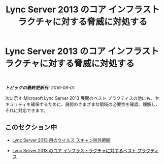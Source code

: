 ﻿---
title: Lync Server 2013 のコア インフラストラクチャに対する脅威に対処する
TOCTitle: Lync Server 2013 のコア インフラストラクチャに対する脅威に対処する
ms:assetid: bf90ecc3-f9ea-45db-93e2-9aecec06f0d8
ms:mtpsurl: https://technet.microsoft.com/ja-jp/library/Dn518334(v=OCS.15)
ms:contentKeyID: 60498627
ms.date: 08/01/2016
mtps_version: v=OCS.15
ms.translationtype: HT
---

# Lync Server 2013 のコア インフラストラクチャに対する脅威に対処する

 

_**トピックの最終更新日:** 2016-08-01_

次に示す Microsoft Lync Server 2013 展開のベスト プラクティスの他にも、セキュリティを確保するために、展開のさまざまな領域の必要性を確認、理解し、それに対応できます。

## このセクション中

  - [Lync Server 2013 用のウイルス スキャン除外範囲](lync-server-2013-antivirus-scanning-exclusions.md)

  - [Lync Server 2013 のコア インフラストラクチャに対するベスト プラクティス](lync-server-2013-best-practices-for-your-core-infrastructure.md)

